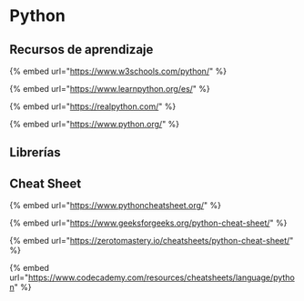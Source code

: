 # Python

## Recursos de aprendizaje

{% embed url="https://www.w3schools.com/python/" %}

{% embed url="https://www.learnpython.org/es/" %}

{% embed url="https://realpython.com/" %}

{% embed url="https://www.python.org/" %}

## Librerías



## Cheat Sheet

{% embed url="https://www.pythoncheatsheet.org/" %}

{% embed url="https://www.geeksforgeeks.org/python-cheat-sheet/" %}

{% embed url="https://zerotomastery.io/cheatsheets/python-cheat-sheet/" %}

{% embed url="https://www.codecademy.com/resources/cheatsheets/language/python" %}
